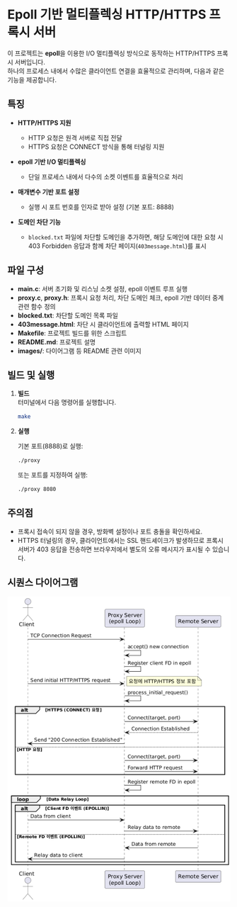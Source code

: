# Epoll 기반 멀티플렉싱 HTTP/HTTPS 프록시 서버

이 프로젝트는 **epoll**을 이용한 I/O 멀티플렉싱 방식으로 동작하는 HTTP/HTTPS 프록시 서버입니다.  
하나의 프로세스 내에서 수많은 클라이언트 연결을 효율적으로 관리하며, 다음과 같은 기능을 제공합니다.

## 특징

- **HTTP/HTTPS 지원**  
  - HTTP 요청은 원격 서버로 직접 전달  
  - HTTPS 요청은 CONNECT 방식을 통해 터널링 지원

- **epoll 기반 I/O 멀티플렉싱**  
  - 단일 프로세스 내에서 다수의 소켓 이벤트를 효율적으로 처리

- **매개변수 기반 포트 설정**  
  - 실행 시 포트 번호를 인자로 받아 설정 (기본 포트: 8888)

- **도메인 차단 기능**  
  - `blocked.txt` 파일에 차단할 도메인을 추가하면, 해당 도메인에 대한 요청 시  
    403 Forbidden 응답과 함께 차단 페이지(`403message.html`)를 표시

## 파일 구성

- **main.c**: 서버 초기화 및 리스닝 소켓 설정, epoll 이벤트 루프 실행  
- **proxy.c**, **proxy.h**: 프록시 요청 처리, 차단 도메인 체크, epoll 기반 데이터 중계 관련 함수 정의  
- **blocked.txt**: 차단할 도메인 목록 파일  
- **403message.html**: 차단 시 클라이언트에 출력할 HTML 페이지  
- **Makefile**: 프로젝트 빌드를 위한 스크립트  
- **README.md**: 프로젝트 설명  
- **images/**: 다이어그램 등 README 관련 이미지

## 빌드 및 실행

1. **빌드**  
   터미널에서 다음 명령어를 실행합니다.
   ```bash
   make
   ```
2. **실행**

   기본 포트(8888)로 실행:
   ```bash
   ./proxy
   ```
   또는 포트를 지정하여 실행:
   ```bash
   ./proxy 8080
   ```

## 주의점
- 프록시 접속이 되지 않을 경우, 방화벽 설정이나 포트 충돌을 확인하세요.
- HTTPS 터널링의 경우, 클라이언트에서는 SSL 핸드셰이크가 발생하므로
  프록시 서버가 403 응답을 전송하면 브라우저에서 별도의 오류 메시지가 표시될 수 있습니다.

## 시퀀스 다이어그램
![image](images/epoll_proxy.png)

